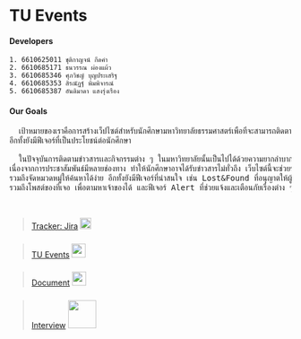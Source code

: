 # TU Events
#### Developers
    1. 6610625011 ชุติกาญจน์ กีดคำ
    2. 6610685171 ธนวรรณ ผ่องแผ้ว
    3. 6610685346 ศุภวิชญ์ บุญประเสริฐ
    4. 6610685353 สิรณัฏฐ์ พิมพิจารณ์
    5. 6610685387 อันติมาดา แสงรุ่งเรือง

#### Our Goals
<pre>
&emsp;&emsp;เป้าหมายของเราคือการสร้างเว็ปไซต์สำหรับนักศึกษามหาวิทยาลัยธรรมศาสตร์เพื่อที่จะสามารถติดตามข่าวสารและกิจกรรมต่าง ๆ 
อีกทั้งยังมีฟีเจอร์ที่เป็นประโยชน์ต่อนักศึกษา 
    
&emsp;&emsp;ในปัจจุบันการติดตามข่าวสารเเละกิจกรรมต่าง ๆ ในมหาวิทยาลัยนั้นเป็นไปได้ด้วยความยากลำบากในบางครั้ง 
เนื่องจากการประชาสัมพันธ์มีหลายช่องทาง ทำให้นักศึกษาอาจได้รับข่าวสารไม่ทั่วถึง เว็บไซต์นี้จะช่วยรวบรวมข่าวสารทุกอย่างไว้ในที่เดียว 
รวมถึงจัดหมวดหมู่ให้ค้นหาได้ง่าย อีกทั้งยังมีฟีเจอร์ที่น่าสนใจ เช่น Lost&Found ที่อนุญาตให้ผู้ใช้โพสต์ตามหาของที่หาย 
รวมถึงโพสต์ของที่เจอ เพื่อตามหาเจ้าของได้ และฟีเจอร์ Alert ที่ช่วยแจ้งและเตือนภัยเรื่องต่าง ๆ เช่น ไฟดับ, ทำถนน, พบบุคคลน่าสงสัย ฯลฯ 
</pre>


&nbsp;
> [Tracker: Jira](https://webtuevents.atlassian.net/jira/software/projects/SCRUM/boards/1?atlOrigin=eyJpIjoiYmRhMmQ3ZTQ4Yzc5NDkxZmIwZTFmMzE1ZjdiMmJkMDMiLCJwIjoiaiJ9) <img src="https://static-00.iconduck.com/assets.00/jira-icon-2048x2048-hpbijtxj.png" alt="" width="20" height="20" >

###
> [TU Events](https://tuevents.pythonanywhere.com/) <img src="https://lh3.googleusercontent.com/d/13CfuysoEKqjabs7jiXpL8AmNi4HbOMYG" alt="" width="25" height="25" >

###
> [Document](https://drive.google.com/file/d/1DUwrXWk0ZCuq9S0JozgZRp7VAPnmgyP-/view) <img src="https://www.freeiconspng.com/uploads/document-icon-24.png" alt="" width="25" height="25" >

###
> [Interview](https://youtu.be/djXF1hmh3-s?feature=shared) <img src="https://www.freeiconspng.com/uploads/youtube-logo-picture-download-1.png" alt="" width="50" >
